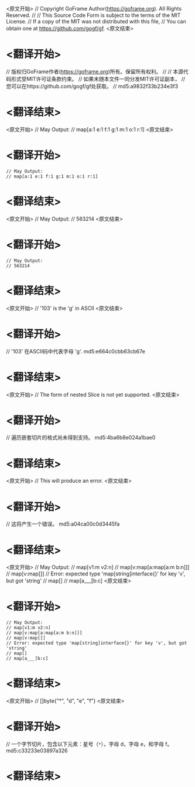 
<原文开始>
// Copyright GoFrame Author(https://goframe.org). All Rights Reserved.
//
// This Source Code Form is subject to the terms of the MIT License.
// If a copy of the MIT was not distributed with this file,
// You can obtain one at https://github.com/gogf/gf.
<原文结束>

# <翻译开始>
// 版权归GoFrame作者(https://goframe.org)所有。保留所有权利。
//
// 本源代码形式受MIT许可证条款约束。
// 如果未随本文件一同分发MIT许可证副本，
// 您可以在https://github.com/gogf/gf处获取。
// md5:a9832f33b234e3f3
# <翻译结束>


<原文开始>
	// May Output:
	// map[a:1 e:1 f:1 g:1 m:1 o:1 r:1]
<原文结束>

# <翻译开始>
	// May Output:
	// map[a:1 e:1 f:1 g:1 m:1 o:1 r:1]
# <翻译结束>


<原文开始>
	// May Output:
	// 563214
<原文结束>

# <翻译开始>
	// May Output:
	// 563214
# <翻译结束>


<原文开始>
// '103' is the 'g' in ASCII
<原文结束>

# <翻译开始>
// '103' 在ASCII码中代表字母 'g'. md5:e664c0cbb63cb67e
# <翻译结束>


<原文开始>
// The form of nested Slice is not yet supported.
<原文结束>

# <翻译开始>
// 遍历嵌套切片的格式尚未得到支持。 md5:4ba6b8e024a1bae0
# <翻译结束>


<原文开始>
// This will produce an error.
<原文结束>

# <翻译开始>
// 这将产生一个错误。 md5:a04ca00c0d3445fa
# <翻译结束>


<原文开始>
	// May Output:
	// map[v1:m v2:n]
	// map[v:map[a:map[a:m b:n]]]
	// map[v:map[]]
	// Error: expected type 'map[string]interface{}' for key 'v', but got 'string'
	// map[]
	// map[a___[b:c]
<原文结束>

# <翻译开始>
	// May Output:
	// map[v1:m v2:n]
	// map[v:map[a:map[a:m b:n]]]
	// map[v:map[]]
	// Error: expected type 'map[string]interface{}' for key 'v', but got 'string'
	// map[]
	// map[a___[b:c]
# <翻译结束>


<原文开始>
// []byte{"*", "d", "e", "f"}
<原文结束>

# <翻译开始>
// 一个字节切片，包含以下元素：星号（`*`），字母 d，字母 e，和字母 f。 md5:c33233e03897a326
# <翻译结束>

